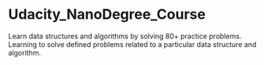 # Udacity_NanoDegree_Course
Learn data structures and algorithms by solving 80+ practice problems. Learning to solve defined problems related to a particular data structure and algorithm.
